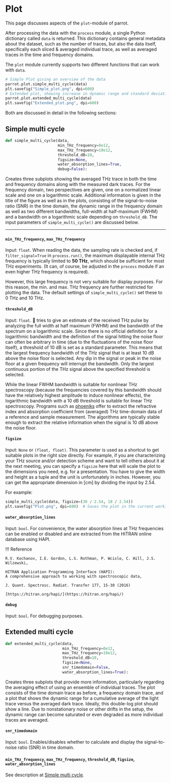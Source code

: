 # Plot

This page discusses aspects of the `plot`-module of parrot.

After processing the data with the `process` module, a single Python dictionary called `data` is returned.
This dictionary contains general metadata about the dataset, such as the number of traces, but also the data itself,
specifically
each sliced & averaged individual trace, as well as averaged traces in the time and frequency domains.

The `plot` module currently supports two different functions that can work with `data`.

```python
# Simple Plot giving an overview of the data
parrot.plot.simple_multi_cycle(data)
plt.savefig("Simple_plot.png", dpi=600)
# Extended plot, showing increase in dynamic range and standard deviation in time domain
parrot.plot.extended_multi_cycle(data)
plt.savefig("Extended_plot.png", dpi=600)
```

Both are discussed in detail in the following sections:

## Simple multi cycle

```python
def simple_multi_cycle(data,
                       min_THz_frequency=0e12,
                       max_THz_frequency=10e12,
                       threshold_dB=10,
                       figsize=None,
                       water_absorption_lines=True,
                       debug=False):
```

Creates three subplots showing the averaged THz trace in both the time and frequency domains along with the measured
dark traces.
For the frequency domain, two perspectives are given, one on a normalized linear scale and one on a logarithmic scale.
Additional information is given in the title of the figure as well as in the plots, consisting of the signal-to-noise
ratio (SNR) in the time domain, the dynamic range in the frequency domain as well as two different bandwidths,
full-width at half-maximum (FWHM) and a bandwidth on a logarithmic scale depending on `threshold_dB`. The input
parameters of `simple_multi_cycle()` are discussed below.

***

#### `min_THz_frequency`, `max_THz_frequency`

Input: `float`.
When reading the data, the sampling rate is checked and, if `filter_signal=True` in `process.run()`, the maximum
displayable internal THz frequency is typically limited to **50 THz**, which should be sufficient for most THz
experiments. (It can, of course, be adjusted in the `process` module if an even higher THz frequency is required).

However, this large frequency is not very suitable for display purposes. For this reason, the min. and max. THz
frequency are further restricted for plotting the data. The default settings of `simple_multi_cycle()` set these to 0
THz and 10 THz.

#### `threshold_dB`

Input: `float`.
:parrot: tries to give an estimate of the received THz pulse by analyzing the full width at half maximum (FWHM) and the
bandwidth of the spectrum on a logarithmic scale. Since there is no official definition for a logarithmic bandwidth and
the
definition of the signal hitting the noise floor can often be arbitrary in time (due to the fluctuations of the noise
floor itself), a threshold of 10 dB is set as a standard parameter. This means that the largest frequency bandwidth of
the THz signal that is at least 10 dB above the noise floor is selected. Any dip in the signal or peak in the noise
floor at a given frequency will interrupt the bandwidth. Only the largest continuous portion of the THz signal above the
specified threshold is selected.

While the linear FWHM bandwidth is suitable for nonlinear THz spectroscopy (because the frequencies covered by this
bandwidth should have the relatively highest amplitude to induce nonlinear effects), the logarithmic bandwidth with a 10
dB threshold is suitable for linear THz spectroscopy. Programs such as [phoeniks](https://github.com/puls-lab/phoeniks)
offer to extract the refractive index and absorption coefficient from (averaged) THz time-domain data of a reference and
sample measurement. The algorithms are typically stable enough to extract the relative information when the signal is 10
dB above the noise floor.

#### `figsize`

Input: `None` or `(float, float)`.
This parameter is used as a shortcut to get suitable plots in the right size directly. For example, if you are
characterizing your THz source and/or detection scheme and want to tell others about it at the next meeting, you can
specify a `figsize` here that will scale the plot to the dimensions you need, e.g. for a presentation. You have to give
the width and height as a tuple and the unit is unfortunately in inches. However, you can get the appropriate dimension
in [cm] by dividing the input by 2.54.

For example:

```python
simple_multi_cycle(data, figsize=(30 / 2.54, 18 / 2.54))
plt.savefig("Plot.png", dpi=600)  # Saves the plot in the current working directory
```

#### `water_absorption_lines`

Input: `bool`.
For convenience, the water absorption lines at THz frequencies can be enabled or disabled and are extracted from the
HITRAN online database using HAPI.

!!! Reference

    R.V. Kochanov, I.E. Gordon, L.S. Rothman, P. Wcislo, C. Hill, J.S. Wilzewski,

    HITRAN Application Programming Interface (HAPI):
    A comprehensive approach to working with spectroscopic data,

    J. Quant. Spectrosc. Radiat. Transfer 177, 15-30 (2016)

    [https://hitran.org/hapi/](https://hitran.org/hapi/)

#### `debug`

Input: `bool`.
For debugging purposes.

## Extended multi cycle

```python
def extended_multi_cycle(data,
                         min_THz_frequency=0e12,
                         max_THz_frequency=10e12,
                         threshold_dB=10,
                         figsize=None,
                         snr_timedomain=False,
                         water_absorption_lines=True):
```

Creates three subplots that provide more information, particularly regarding the averaging effect of using an ensemble
of individual traces. The plot consists of the time domain trace as before, a frequency domain trace, and a plot that
shows the dynamic range for a cumulative average of the light trace versus the averaged dark trace. Ideally, this
double-log plot should show a line. Due to nonstationary noise or other drifts in the setup, the dynamic range can
become saturated or even degraded as more individual traces are averaged.

#### `snr_timedomain`

Input: `bool`. Enables/disables whether to calculate and display the signal-to-noise ratio (SNR) in time domain.

#### `min_THz_frequency`, `max_THz_frequency`, `threshold_dB`, `figsize`, `water_absorption_lines`

See description at [Simple multi cycle](#simple-multi-cycle).

